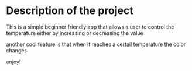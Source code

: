 # Description of the project 
This is a simple beginner friendly app that allows a user to control the temperature either by increasing or decreasing the value 

another cool feature is that when it reaches a certail temperature the color changes 

enjoy!